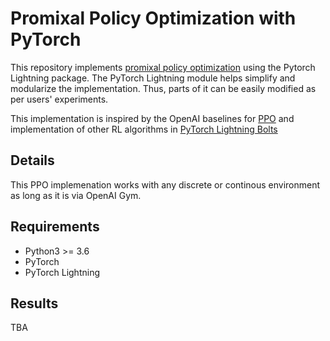 # Promixal Policy Optimization with PyTorch  
This repository implements [promixal policy optimization](https://arxiv.org/abs/1707.06347) using the Pytorch Lightning package. 
The PyTorch Lightning module helps simplify and modularize the implementation. Thus, parts of it can be easily modified as per users' experiments. 

This implementation is inspired by the OpenAI baselines for [PPO](https://github.com/openai/baselines/tree/master/baselines/ppo2) and implementation 
of other RL algorithms in [PyTorch Lightning Bolts](https://github.com/PyTorchLightning/pytorch-lightning-bolts/)

## Details 
This PPO implemenation works with any discrete or continous environment as long as it is via OpenAI Gym. 

## Requirements 
* Python3 >= 3.6 
* PyTorch
* PyTorch Lightning 

## Results 
TBA





